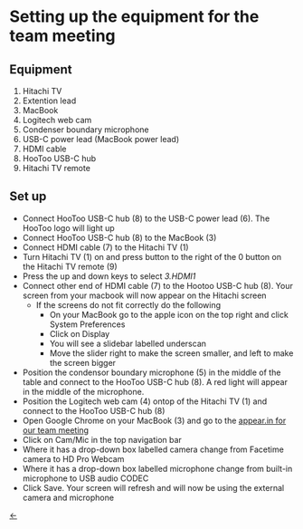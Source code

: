 # Setting up the equipment for the team meeting

## Equipment

1. Hitachi TV
2. Extention lead
3. MacBook
4. Logitech web cam
5. Condenser boundary microphone
6. USB-C power lead (MacBook power lead)
7. HDMI cable
8. HooToo USB-C hub
9. Hitachi TV remote

## Set up

  - Connect HooToo USB-C hub (8) to the USB-C power lead (6). The HooToo logo will light up
  - Connect HooToo USB-C hub (8) to the MacBook (3)
  - Connect HDMI cable (7) to the Hitachi TV (1)
  - Turn Hitachi TV (1) on and press button to the right of the 0 button on the Hitachi TV remote (9)
  - Press the up and down keys to select _3.HDMI1_
  - Connect other end of HDMI cable (7) to the Hootoo USB-C hub (8). Your screen from your macbook will now appear on the Hitachi screen
    - If the screens do not fit correctly do the following
      - On your MacBook go to the apple icon on the top right and click System Preferences
      - Click on Display
      - You will see a slidebar labelled underscan
      - Move the slider right to make the screen smaller, and left to make the screen bigger
  - Position the condensor boundary microphone (5) in the middle of the table and connect to the HooToo USB-C hub (8). A red light will appear in the middle of the microphone.
  - Position the Logitech web cam (4) ontop of the Hitachi TV (1) and connect to the HooToo USB-C hub (8)
  - Open Google Chrome on your MacBook (3) and go to the [appear.in for our team meeting](https://appear.in/barnardos-digital)
  - Click on Cam/Mic in the top navigation bar
  - Where it has a drop-down box labelled camera change from Facetime camera to HD Pro Webcam
  - Where it has a drop-down box labelled microphone change from built-in microphone to USB audio CODEC
  - Click Save. Your screen will refresh and will now be using the external camera and microphone

[←](readme.md)
